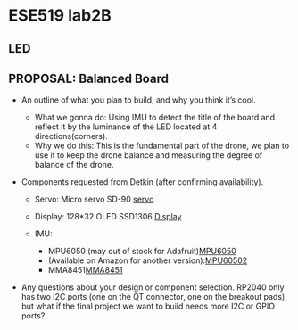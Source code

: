 # ESE519 lab2B


## LED


## PROPOSAL: Balanced Board 
- An outline of what you plan to build, and why you think it’s cool.
  - What we gonna do: 
Using IMU to detect the title of the board and reflect it by the luminance of the LED located at 4 directions(corners). 
  - Why we do this: 
This is the fundamental part of the drone, we plan to use it to keep the drone balance and measuring the degree of balance of the drone. 

- Components requested from Detkin (after confirming availability).
    - Servo: Micro servo SD-90 [servo](https://www.digikey.com/en/products/detail/gearbox-labs/PART%2520MICRO%2520SERVO%2520SG-90%2520ANALOG/16159912?utm_adgroup=Motors%20-%20AC%2C%20DC&utm_source=google&utm_medium=cpc&utm_campaign=Shopping_Product_Motors%2C%20Solenoids%2C%20Driver%20Boards%2FModules_NEW&utm_term=&utm_content=Motors%20-%20AC%2C%20DC&gclid=CjwKCAjwwL6aBhBlEiwADycBIKHGbRNoXgU73AqBxXqaXLsZl-pzncPgMMfCcFZEfmzbnrYH58MbdxoCAd8QAvD_BwE)

  - Display: 128*32 OLED SSD1306 [Display](https://www.adafruit.com/product/2900)

  - IMU: 
    - MPU6050 (may out of stock for Adafruit)[MPU6050](https://www.adafruit.com/product/3886)
    - (Available on Amazon for another version):[MPU60502](https://www.amazon.com/HiLetgo-MPU-6050-Accelerometer-Gyroscope-Converter/dp/B01DK83ZYQ?th=1)
    - MMA8451[MMA8451](https://learn.adafruit.com/adafruit-mma8451-accelerometer-breakout)

- Any questions about your design or component selection.
RP2040 only has two I2C ports (one on the QT connector, one on the breakout pads), but what if the final project we want to build needs more I2C or GPIO ports?

